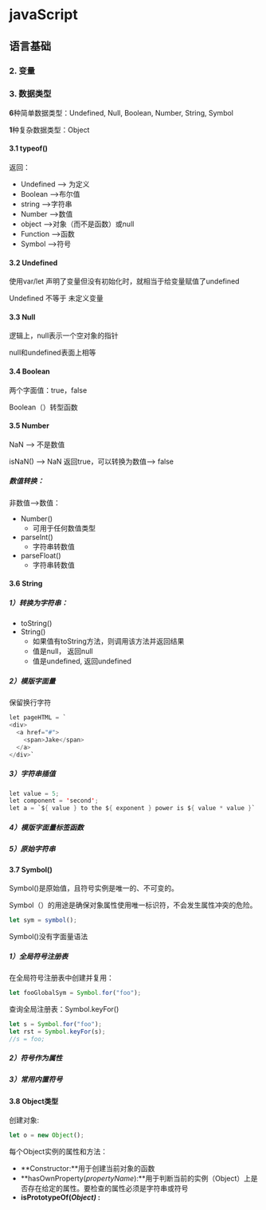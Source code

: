 # javaScript

## 语言基础

### 2. 变量

### 3. 数据类型

**6**种简单数据类型：Undefined, Null, Boolean, Number, String, Symbol

**1**种复杂数据类型：Object

#### 3.1 typeof()

返回：

- Undefined --> 为定义
- Boolean -->布尔值
- string -->字符串
- Number -->数值
- object -->对象（而不是函数）或null
- Function -->函数
- Symbol -->符号

#### 3.2 Undefined

使用var/let 声明了变量但没有初始化时，就相当于给变量赋值了undefined

Undefined 不等于 未定义变量

#### 3.3 Null

逻辑上，null表示一个空对象的指针

null和undefined表面上相等

#### 3.4 Boolean

两个字面值：true，false

Boolean（）转型函数

#### 3.5 Number

NaN --> 不是数值

isNaN() --> NaN 返回true，可以转换为数值--> false

##### 数值转换：

非数值-->数值：

* Number()
  * 可用于任何数值类型
* parseInt()
  * 字符串转数值
* parseFloat()
  * 字符串转数值

#### 3.6 String

##### 1）转换为字符串：

* toString()
* String()
  * 如果值有toString方法，则调用该方法并返回结果
  * 值是null， 返回null
  * 值是undefined, 返回undefined

##### 2）模版字面量

保留换行字符

```java
let pageHTML = `
<div>
  <a href="#">
    <span>Jake</span>
  </a>
</div>`
```

##### 3）字符串插值

```java
let value = 5;
let component = 'second';
let a = `${ value } to the ${ exponent } power is ${ value * value }`
```

##### 4）模版字面量标签函数

##### 5）原始字符串

#### 3.7 Symbol()

Symbol()是原始值，且符号实例是唯一的、不可变的。

Symbol（）的用途是确保对象属性使用唯一标识符，不会发生属性冲突的危险。

```javascript
let sym = symbol();
```

Symbol()没有字面量语法

##### 1）全局符号注册表

在全局符号注册表中创建并复用：

```javascript
let fooGlobalSym = Symbol.for("foo");
```

查询全局注册表：Symbol.keyFor()

```javascript
let s = Symbol.for("foo");
let rst = Symbol.keyFor(s);
//s = foo;
```

##### 2）符号作为属性

##### 3）常用内置符号

#### 3.8 Object类型

创建对象:

```javascript
let o = new Object();
```

每个Object实例的属性和方法：

* **Constructor:**用于创建当前对象的函数
* **hasOwnProperty(*propertyName*):**用于判断当前的实例（Object）上是否存在给定的属性。要检查的属性必须是字符串或符号
* **isPrototypeOf(*Object)* :** 
